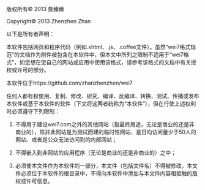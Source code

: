 版权所有© 2013 詹臻臻

Copyright© 2013 Zhenzhen Zhan

以下是所有者声明：

本软件包括网页和程序代码（例如.xhtml、.js、.coffee文件）。虽然“wei7格式规范”的文档作为附件被包含在本软件中，但本文中所列之限制不适用于“wei7格式”，如您想在您自己的网站或应用中使用该格式，请参考该格式的文档中有关授权或许可的部分。

本软件位于https://github.com/zhanzhenzhen/wei7

任何人都有权使用、复制、修改、研究、编译、反编译、转换、测试、传播或发布本软件或基于本软件的软件（下文将这两者统称为“本软件”），但在行使上述权利时必须遵守下列限制：

1. 不得用于建设wei7.com之外的其他网站（指最终用途，无论是商业的还是非商业的），除非此网站是为测试而建的临时性网站、是日均访问量少于50人的网站、或者是公众无法访问到的内部网站；

2. 不得嵌入到非网站的应用程序（无论是商业的还是非商业的）之中；

3. 必须使本文件作为本软件的一部分，本文件（包括文件名）不得被修改，本文件必须位于本软件的根目录中，不得向本软件中添加与本文件内容相抵触的版权或许可信息。
